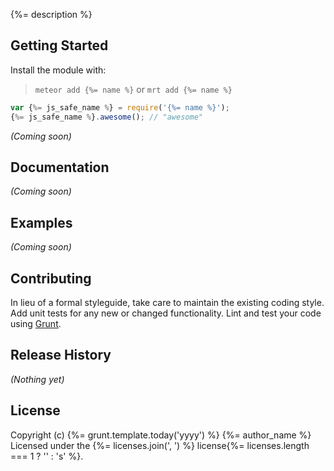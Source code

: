 {%= description %}

## Getting Started
Install the module with: 
> `meteor add {%= name %}`
or
> `mrt add {%= name %}`

```javascript
var {%= js_safe_name %} = require('{%= name %}');
{%= js_safe_name %}.awesome(); // "awesome"
```
_(Coming soon)_

## Documentation
_(Coming soon)_

## Examples
_(Coming soon)_

## Contributing
In lieu of a formal styleguide, take care to maintain the existing coding style. Add unit tests for any new or changed functionality. Lint and test your code using [Grunt](http://gruntjs.com/).

## Release History
_(Nothing yet)_

## License
Copyright (c) {%= grunt.template.today('yyyy') %} {%= author_name %}  
Licensed under the {%= licenses.join(', ') %} license{%= licenses.length === 1 ? '' : 's' %}.
